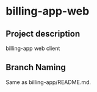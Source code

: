 # billing-app-web


## Project description
billing-app web client

## Branch Naming

Same as billing-app/README.md.